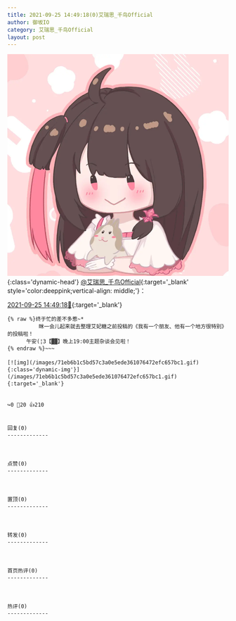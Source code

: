 ```yaml
---
title: 2021-09-25 14:49:18(0)艾瑞思_千鸟Official
author: 御坂IO
category: 艾瑞思_千鸟Official
layout: post
---
```


![img](/images/7e08840c56f251de28bdf766b647bd5fe9a5d50a.jpg){:class='dynamic-head'}
[@艾瑞思_千鸟Official](https://space.bilibili.com/1090010845/dynamic){:target='_blank' style='color:deeppink;vertical-align: middle;'}：

[2021-09-25 14:49:18🔗](https://t.bilibili.com/574297935628063144){:target='_blank'}

~~~
{% raw %}终于忙的差不多惹~*
          眯一会儿起来就去整理艾妃糖之前投稿的《我有一个朋友、他有一个地方很特别》的投稿啦！
      午安(¦3【▓▓】晚上19:00主题杂谈会见啦！
{% endraw %}~~~

[![img](/images/71eb6b1c5bd57c3a0e5ede361076472efc657bc1.gif){:class='dynamic-img'}](/images/71eb6b1c5bd57c3a0e5ede361076472efc657bc1.gif){:target='_blank'}


↪️0 💬20 👍210


回复(0)
-------------



点赞(0)
-------------



置顶(0)
-------------



转发(0)
-------------



首页热评(0)
-------------



热评(0)
-------------



